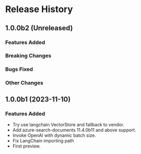 # Release History

## 1.0.0b2 (Unreleased)

### Features Added

### Breaking Changes

### Bugs Fixed

### Other Changes

## 1.0.0b1 (2023-11-10)

### Features Added
- Try use langchain VectorStore and fallback to vendor.
- Add azure-search-documents 11.4.0b11 and above support.
- Invoke OpenAI with dynamic batch size.
- Fix LangChain importing path
- First preview.

